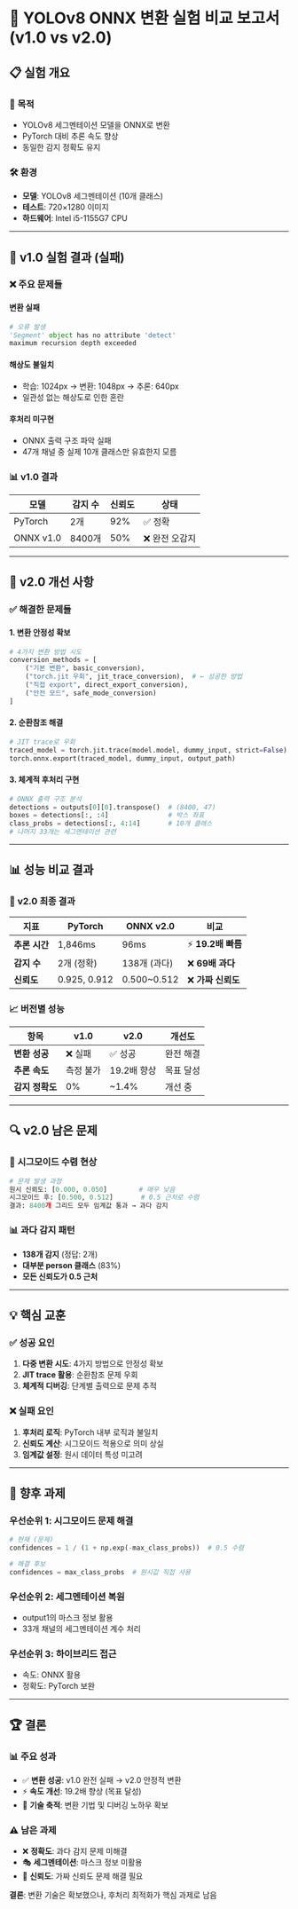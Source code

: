 # 🔬 YOLOv8 ONNX 변환 실험 비교 보고서 (v1.0 vs v2.0)

## 📋 **실험 개요**

### 🎯 **목적**
- YOLOv8 세그멘테이션 모델을 ONNX로 변환
- PyTorch 대비 추론 속도 향상
- 동일한 감지 정확도 유지

### 🛠️ **환경**
- **모델**: YOLOv8 세그멘테이션 (10개 클래스)
- **테스트**: 720×1280 이미지
- **하드웨어**: Intel i5-1155G7 CPU

---

## 🚨 **v1.0 실험 결과 (실패)**

### ❌ **주요 문제들**

#### **변환 실패**
```python
# 오류 발생
'Segment' object has no attribute 'detect'
maximum recursion depth exceeded
```

#### **해상도 불일치**
- 학습: 1024px → 변환: 1048px → 추론: 640px
- 일관성 없는 해상도로 인한 혼란

#### **후처리 미구현**
- ONNX 출력 구조 파악 실패
- 47개 채널 중 실제 10개 클래스만 유효한지 모름

### 📊 **v1.0 결과**
| 모델 | 감지 수 | 신뢰도 | 상태 |
|------|---------|---------|------|
| PyTorch | 2개 | 92% | ✅ 정확 |
| ONNX v1.0 | 8400개 | 50% | ❌ 완전 오감지 |

---

## 🔧 **v2.0 개선 사항**

### ✅ **해결한 문제들**

#### **1. 변환 안정성 확보**
```python
# 4가지 변환 방법 시도
conversion_methods = [
    ("기본 변환", basic_conversion),
    ("torch.jit 우회", jit_trace_conversion),  # ← 성공한 방법
    ("직접 export", direct_export_conversion),
    ("안전 모드", safe_mode_conversion)
]
```

#### **2. 순환참조 해결**
```python
# JIT trace로 우회
traced_model = torch.jit.trace(model.model, dummy_input, strict=False)
torch.onnx.export(traced_model, dummy_input, output_path)
```

#### **3. 체계적 후처리 구현**
```python
# ONNX 출력 구조 분석
detections = outputs[0][0].transpose()  # (8400, 47)
boxes = detections[:, :4]               # 박스 좌표
class_probs = detections[:, 4:14]       # 10개 클래스
# 나머지 33개는 세그멘테이션 관련
```

---

## 📊 **성능 비교 결과**

### 🏁 **v2.0 최종 결과**

| 지표 | PyTorch | ONNX v2.0 | 비교 |
|------|---------|-----------|------|
| **추론 시간** | 1,846ms | 96ms | ⚡ **19.2배 빠름** |
| **감지 수** | 2개 (정확) | 138개 (과다) | ❌ **69배 과다** |
| **신뢰도** | 0.925, 0.912 | 0.500~0.512 | ❌ **가짜 신뢰도** |

### 📈 **버전별 성능**

| 항목 | v1.0 | v2.0 | 개선도 |
|------|------|------|--------|
| **변환 성공** | ❌ 실패 | ✅ 성공 | 완전 해결 |
| **추론 속도** | 측정 불가 | 19.2배 향상 | 목표 달성 |
| **감지 정확도** | 0% | ~1.4% | 개선 중 |

---

## 🔍 **v2.0 남은 문제**

### 🚨 **시그모이드 수렴 현상**
```python
# 문제 발생 과정
원시 신뢰도: [0.000, 0.050]        # 매우 낮음
시그모이드 후: [0.500, 0.512]       # 0.5 근처로 수렴
결과: 8400개 그리드 모두 임계값 통과 → 과다 감지
```

### 📊 **과다 감지 패턴**
- **138개 감지** (정답: 2개)
- **대부분 person 클래스** (83%)
- **모든 신뢰도가 0.5 근처**

---

## 💡 **핵심 교훈**

### ✅ **성공 요인**
1. **다중 변환 시도**: 4가지 방법으로 안정성 확보
2. **JIT trace 활용**: 순환참조 문제 우회
3. **체계적 디버깅**: 단계별 출력으로 문제 추적

### ❌ **실패 요인**
1. **후처리 로직**: PyTorch 내부 로직과 불일치
2. **신뢰도 계산**: 시그모이드 적용으로 의미 상실
3. **임계값 설정**: 원시 데이터 특성 미고려

---

## 🚀 **향후 과제**

### 우선순위 1: 시그모이드 문제 해결
```python
# 현재 (문제)
confidences = 1 / (1 + np.exp(-max_class_probs))  # 0.5 수렴

# 해결 후보
confidences = max_class_probs  # 원시값 직접 사용
```

### 우선순위 2: 세그멘테이션 복원
- output1의 마스크 정보 활용
- 33개 채널의 세그멘테이션 계수 처리

### 우선순위 3: 하이브리드 접근
- 속도: ONNX 활용
- 정확도: PyTorch 보완

---

## 🏆 **결론**

### 📊 **주요 성과**
- ✅ **변환 성공**: v1.0 완전 실패 → v2.0 안정적 변환
- ⚡ **속도 개선**: 19.2배 향상 (목표 달성)
- 🔧 **기술 축적**: 변환 기법 및 디버깅 노하우 확보

### ⚠️ **남은 과제**
- ❌ **정확도**: 과다 감지 문제 미해결
- 🎭 **세그멘테이션**: 마스크 정보 미활용
- 💯 **신뢰도**: 가짜 신뢰도 문제 해결 필요

**결론**: 변환 기술은 확보했으나, 후처리 최적화가 핵심 과제로 남음